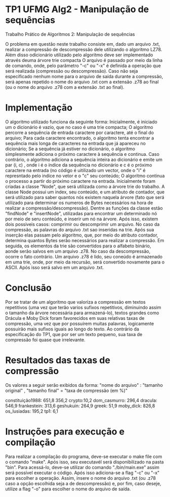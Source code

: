 # TP1 UFMG Alg2 - Manipulação de sequências
Trabalho Prático de Algoritmos 2: Manipulação de sequências

  O problema em questão neste trabalho consiste em, dado um arquivo .txt, realizar a compressão de descompressão dele utilizando o algoritmo LZ78. Além disso odicionário utilizado pelo algoritmo deve ser implementado através deuma árvore trie compacta
  O arquivo é passado por meio da linha de comando, onde, pelo parâmetro "-c" ou "-x" é definida a operação que será realizada (compressão ou descompressão). Caso não seja especificado nenhum nome para o arquivo de saída durante a compressão, será apenas repetido o nome do arquivo .txt com a extensão .z78 ao final (ou o nome do arquivo .z78 com a extensão .txt ao final).
  
# Implementação

  O algoritmo utilizado funciona da seguinte forma: Inicialmente, é iniciado um o dicionário é vazio, que no caso é uma trie compacta; O algoritmo percorre a sequência de entrada caractere por caractere, até o final do arquivo; Para cada caractere encontrado, o algoritmo tenta encontrar a sequência mais longa de caracteres na entrada que já apareceu no dicionário; Se a sequência já estiver no dicionário, o algoritmo simplesmente adiciona o próximo caractere à sequência e continua.  Caso contrário, o algoritmo adiciona a sequência inteira ao dicionário e emite um par (i, c) , onde i é o índice da sequência no dicionário e c é o próximo caractere na entrada (no código é uitilizado um vector, onde o "i" é represntado pelo indice no vetor e o "c" seu conteúdo; O algoritmo continua o processo a partir do próximo caractere na entrada.
  Inicialmente foram criadas a classe "Node", que será utilizada como a árvore trie do trabalho. A classe Node possui um index, seu conteúdo, e um atributo de contador, que será utilizado para saber quantos nós existem naquela árvore (fato que será utilizado para determinar os numeros de Bytes necessários na hora de realizar a compressão/descompressão). Dentre as funções da classe estão "findNode" e "insertNode", utilizadas para encontrar um determinado nó por meio de seru conteúdo, e inserir um nó na árvore.
  Após isso, existem dois possiveis casos: comprimir ou descomprimir um arquivo.
  No caso da compressão, as palavras do arquivo .txt sao inseridas na trie. Após sua inserção elas passam pelo algoritmo, que, por meio do atributo contador, determina quantos Bytes serão necessários para realizar a compressão. Em seguida, os elementos da trie são convertidos para o alfabeto binário, aonde serão salvos em um arquivo .z78.
  No caso da descompressão, ocorre o fato contrário. Um arquivo .z78 é lido, seu coneúdo é armazenado em uma trie, onde, por meio da recursão, será convertido novamente para o ASCII. Após isso será salvo em um arquivo .txt.

# Conclusão
  
  Por se tratar de um algoritmo que valoriza a compressão em textos repetitivos (uma vez que terão varios sufixos repetitivos, diminuindo assim o tamanho da árvore necessária para armazená-lo), textos grandes como Drácula e Moby Dick foram favorecidos em suas relativas taxas de compressão, uma vez que por possuírem muitas palavras, logicamente possuirão mais sufixos iguais ao longo do texto. Ao contrário da especificação do TP1, que por ser um texto pequeno, sua taxa de compressão foi quase que irrelevante.

# Resultados das taxas de compressão

Os valores a seguir serão exibidos da forma: "nome do arquivo" : "tamanho original" , "tamanho final" = "taxa de compressão (em %)"

  constituição1988: 651,8 356,2
  crypto:10,2
  dom_casmurro: 296,4
  dracula: 546,9
  frankestein: 313,6
  geshukuin: 264,9
  greek: 51,9
  moby_dick: 826,8
  os_lusiadas: 195,2
  tp1: 6,1
  
  
# Instruções para execução e compilação
 
  Para realizar a compilação do programa, deve-se executar o make file com o comando "make". Após isso, seu executavél será disponibilizado na pasta "bin". Para acessá-lo, deve-se utilizar do comando "./bin/main.exe" assim será possível executar o código. Após isso adiciona-se a flag "-c" ou "-x" para escolher a operação. Assim, insere o nome do arquivo .txt (ou .z78 caso a opção escolhida seja a de descompressão) e, por fim, caso deseje, utilize a flag "-o" para escolher o nome do arquivo de saída.
